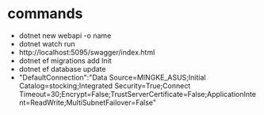 
# commands

- dotnet new webapi -o name
- dotnet watch run
- http://localhost:5095/swagger/index.html
- dotnet ef migrations add Init
- dotnet ef database update
- "DefaultConnection":"Data Source=MINGKE_ASUS;Initial Catalog=stocking;Integrated Security=True;Connect Timeout=30;Encrypt=False;TrustServerCertificate=False;ApplicationIntent=ReadWrite;MultiSubnetFailover=False"